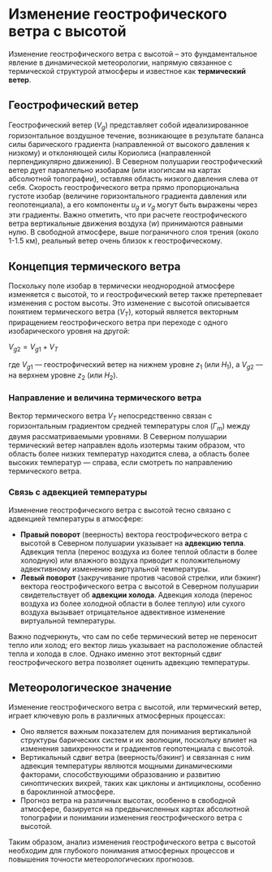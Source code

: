 # Изменение геострофического ветра с высотой

Изменение геострофического ветра с высотой – это фундаментальное явление в динамической метеорологии, напрямую связанное с термической структурой атмосферы и известное как **термический ветер**.

## Геострофический ветер

Геострофический ветер ($V_g$) представляет собой идеализированное горизонтальное воздушное течение, возникающее в результате баланса силы барического градиента (направленной от высокого давления к низкому) и отклоняющей силы Кориолиса (направленной перпендикулярно движению). В Северном полушарии геострофический ветер дует параллельно изобарам (или изогипсам на картах абсолютной топографии), оставляя область низкого давления слева от себя. Скорость геострофического ветра прямо пропорциональна густоте изобар (величине горизонтального градиента давления или геопотенциала), а его компоненты $u_g$ и $v_g$ могут быть выражены через эти градиенты. Важно отметить, что при расчете геострофического ветра вертикальные движения воздуха ($w$) принимаются равными нулю. В свободной атмосфере, выше пограничного слоя трения (около 1-1.5 км), реальный ветер очень близок к геострофическому.

## Концепция термического ветра

Поскольку поле изобар в термически неоднородной атмосфере изменяется с высотой, то и геострофический ветер также претерпевает изменения с ростом высоты. Это изменение с высотой описывается понятием термического ветра ($V_T$), который является векторным приращением геострофического ветра при переходе с одного изобарического уровня на другой:

$V_{g2} = V_{g1} + V_T$

где $V_{g1}$ — геострофический ветер на нижнем уровне $z_1$ (или $H_1$), а $V_{g2}$ — на верхнем уровне $z_2$ (или $H_2$).

### Направление и величина термического ветра

Вектор термического ветра $V_T$ непосредственно связан с горизонтальным градиентом средней температуры слоя ($Γ_m$) между двумя рассматриваемыми уровнями. В Северном полушарии термический ветер направлен вдоль изотермы таким образом, что область более низких температур находится слева, а область более высоких температур — справа, если смотреть по направлению термического ветра.

### Связь с адвекцией температуры

Изменение геострофического ветра с высотой тесно связано с адвекцией температуры в атмосфере:

* **Правый поворот** (веерность) вектора геострофического ветра с высотой в Северном полушарии указывает на **адвекцию тепла**. Адвекция тепла (перенос воздуха из более теплой области в более холодную) или влажного воздуха приводит к положительному адвективному изменению виртуальной температуры.
* **Левый поворот** (закручивание против часовой стрелки, или бэкинг) вектора геострофического ветра с высотой в Северном полушарии свидетельствует об **адвекции холода**. Адвекция холода (перенос воздуха из более холодной области в более теплую) или сухого воздуха вызывает отрицательное адвективное изменение виртуальной температуры.

Важно подчеркнуть, что сам по себе термический ветер не переносит тепло или холод; его вектор лишь указывает на расположение областей тепла и холода в слое. Однако именно этот векторный сдвиг геострофического ветра позволяет оценить адвекцию температуры.

## Метеорологическое значение

Изменение геострофического ветра с высотой, или термический ветер, играет ключевую роль в различных атмосферных процессах:

* Оно является важным показателем для понимания вертикальной структуры барических систем и их эволюции, поскольку влияет на изменения завихренности и градиентов геопотенциала с высотой.
* Вертикальный сдвиг ветра (веерность/бэкинг) и связанная с ним адвекция температуры являются мощными динамическими факторами, способствующими образованию и развитию синоптических вихрей, таких как циклоны и антициклоны, особенно в бароклинной атмосфере.
* Прогноз ветра на различных высотах, особенно в свободной атмосфере, базируется на предвычисленных картах абсолютной топографии и понимании изменения геострофического ветра с высотой.

Таким образом, анализ изменения геострофического ветра с высотой необходим для глубокого понимания атмосферных процессов и повышения точности метеорологических прогнозов.

